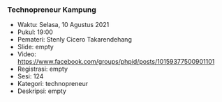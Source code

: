 ### Technopreneur Kampung

- Waktu: Selasa, 10 Agustus 2021
- Pukul: 19:00
- Pemateri: Stenly Cicero Takarendehang
- Slide: empty
- Video: https://www.facebook.com/groups/phpid/posts/10159377500901101
- Registrasi: empty
- Sesi: 124
- Kategori: technopreneur
- Deskripsi: empty